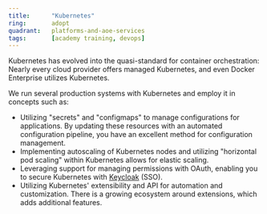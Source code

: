 ```yaml
---
title:      "Kubernetes"
ring:       adopt
quadrant:   platforms-and-aoe-services
tags:       [academy training, devops]
---
```


Kubernetes has evolved into the quasi-standard for container orchestration: Nearly every cloud provider offers managed Kubernetes, and even Docker Enterprise utilizes Kubernetes.

We run several production systems with Kubernetes and employ it in concepts such as:
- Utilizing "secrets" and "configmaps" to manage configurations for applications. By updating these resources with an automated configuration pipeline, you have an excellent method for configuration management.
- Implementing autoscaling of Kubernetes nodes and utilizing "horizontal pod scaling" within Kubernetes allows for elastic scaling.
- Leveraging support for managing permissions with OAuth, enabling you to secure Kubernetes with [Keycloak](/tools/keycloak/) (SSO).
- Utilizing Kubernetes' extensibility and API for automation and customization. There is a growing ecosystem around extensions, which adds additional features.
